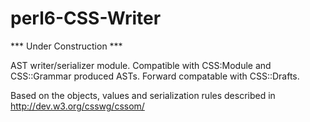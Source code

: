 perl6-CSS-Writer
================
*** Under Construction ***

AST writer/serializer module. Compatible with CSS:Module and CSS::Grammar produced ASTs.
Forward compatable with CSS::Drafts.

Based on the objects, values and serialization rules described in http://dev.w3.org/csswg/cssom/

